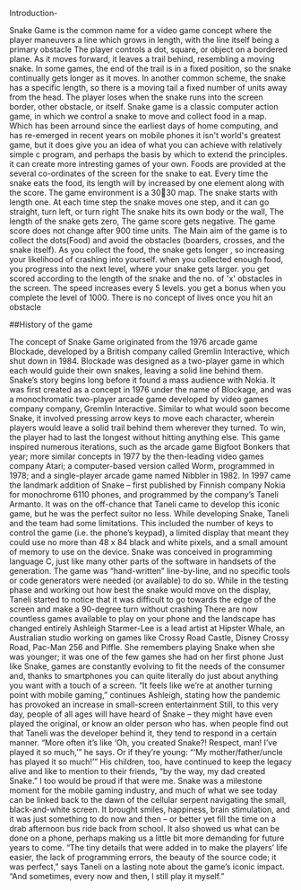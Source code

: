 Introduction-


Snake Game is the common name for a video game concept where the player maneuvers a line which grows in length, with the line itself being a primary obstacle
The player controls a dot, square, or object on a bordered plane. As it moves forward, it leaves a trail behind, resembling a moving snake. In some games, the end of the trail is in a fixed position, so the snake continually gets longer as it moves. In another common scheme, the snake has a specific length, so there is a moving tail a fixed number of units away from the head. 
The player loses when the snake runs into the screen border, other obstacle, or itself.
Snake game is a classic computer action game, in which we control a snake to move and collect food in a map.
Which has been arround since the earliest days of home computing, and has re-emerged in recent years on mobile phones
it isn't world's greatest game, but it does give you an idea of what you can achieve with relatively simple c program, and perhaps the basis by which to extend the principles.
it can create more intresting games of your own.
Foods are provided at the several co-ordinates of the screen for the snake to eat. Every time the snake eats the food, its length will by increased by one element along with the score.
The game environment is a 3030 map. The snake starts with length one. 
At each time step the snake moves one step, and it can go straight, turn left, or turn right
 The snake hits its own body or the wall, The length of the snake gets zero, The game score gets negative. The game score does not change after 900 time units.
 The Main aim of the game is to collect the dots(Food) and avoid the obstacles (boarders, crosses, and the snake itself).
 As  you collect the food, the snake gets longer , so increasing your likelihood of crashing into yourself. when you collected enough food, you progress into the next level, where your snake gets larger.
 you get scored according to the length of the snake and the no. of 'x' obstacles in the screen. The speed increases every 5 levels. you get a bonus when you complete the level of 1000.
 There is no concept of lives once you hit an obstacle
 
 ##History of the game
 
The concept of Snake Game originated from the 1976 arcade game Blockade, developed by a British company called Gremlin Interactive, which shut down in 1984. Blockade was designed as a two-player game in which each would guide their own snakes, leaving a solid line behind them.
Snake’s story begins long before it found a mass audience with Nokia.
It was first created as a concept in 1976 under the name of Blockage, and was a monochromatic two-player arcade game developed by video games company company, Gremlin Interactive. Similar to what would soon become Snake, it involved pressing arrow keys to move each character, wherein players would leave a solid trail behind them 
wherever they turned. To win, the player had to last the longest without hitting anything else. This game inspired numerous iterations, such as the arcade game Bigfoot Bonkers that year; more similar concepts in 1977 by the then-leading video games company Atari; a computer-based version called Worm, programmed in 1978; and a single-player arcade game named Nibbler in 1982.
In 1997 came the landmark addition of Snake – first published by Finnish company Nokia for monochrome 6110 phones, and programmed by the company’s Taneli Armanto. It was on the off-chance that Taneli came to develop this iconic game, but he was the perfect suitor no less.
While developing Snake, Taneli and the team had some limitations. This included the number of keys to control the game (i.e. the phone’s keypad), a limited display that meant they could use no more than 48 x 84 black and white pixels, and a small amount of memory to use on the device.
Snake was conceived in programming language C, just like many other parts of the software in handsets of the generation.
The game was “hand-written” line-by-line, and no specific tools or code generators were needed (or available) to do so.
While in the testing phase and working out how best the snake would move on the display, Taneli started to notice that it was difficult to go towards the edge of the screen and make a 90-degree turn without crashing
There are now countless games available to play on your phone and the landscape has changed entirely
Ashleigh Starmer-Lee is a lead artist at Hipster Whale, an Australian studio working on games like Crossy Road Castle, Disney Crossy Road, Pac-Man 256 and Piffle. She remembers playing Snake when she was younger; it was one of the few games she had on her first phone
Just like Snake, games are constantly evolving to fit the needs of the consumer and, thanks to smartphones
you can quite literally do just about anything you want with a touch of a screen. 
“It feels like we’re at another turning point with mobile gaming,” continues Ashleigh, stating how the pandemic has provoked an increase in small-screen entertainment
Still, to this very day, people of all ages will have heard of Snake – they might have even played the original, or know an older person who has. 
when people find out that Taneli was the developer behind it, they tend to respond in a certain manner.
“More often it’s like ‘Oh, you created Snake?! Respect, man! I’ve played it so much,’” he says. Or if they’re young: “‘My mother/father/uncle has played it so much!’” His children, too, have continued to keep the legacy alive and like to mention to their friends, “by the way, my dad created Snake.”
I too would be proud if that were me.
Snake was a milestone moment for the mobile gaming industry, and much of what we see today can be linked back to the dawn of the cellular serpent navigating the small, black-and-white screen.
It brought smiles, happiness, brain stimulation, and it was just something to do now and then – or better yet fill the time on a drab afternoon bus ride back from school.
It also showed us what can be done on a phone, perhaps making us a little bit more demanding for future years to come.
“The tiny details that were added in to make the players’ life easier, the lack of programming errors, the beauty of the source code; it was perfect,” says Taneli on a lasting note about the game’s iconic impact. “And sometimes, every now and then, I still play it myself.”

